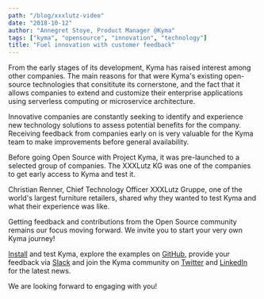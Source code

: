 ```yaml
---
path: "/blog/xxxlutz-video"
date: "2018-10-12"
author: "Annegret Stoye, Product Manager @Kyma"
tags: ["kyma", "opensource", "innovation", "technology"]
title: "Fuel innovation with customer feedback"
---
```



From the early stages of its development, Kyma has raised interest among other companies. The main reasons for that were Kyma's existing open-source technologies that consititute its cornerstone, and the fact that it allows companies to extend and customize their enterprise applications using serverless computing or microservice architecture.

Innovative companies are constantly seeking to identify and experience new technology solutions to assess potential benefits for the company. Receiving feedback from companies early on is very valuable for the Kyma team to make improvements before general availability.

Before going Open Source with Project Kyma, it was pre-launched to a selected group of companies. The XXXLutz KG was one of the companies to get early access to Kyma and test it.

Christian Renner, Chief Technology Officer XXXLutz Gruppe, one of the world&#39;s largest furniture retailers, shared why they wanted to test Kyma and what their experience was like.

Getting feedback and contributions from the Open Source community remains our focus moving forward. We invite you to start your very own Kyma journey!

[Install](https://kyma-project.io/docs/root/kyma#installation-installation) and test Kyma, explore the examples on [GitHub](https://github.com/kyma-project), provide your feedback via [Slack](https://join.slack.com/t/kyma-community/shared_invite/enQtNDAwNzE4Mjk2NDE3LTJhOTlmZjM5YzkwNmEzNmY3ZjE2MTU2OTMxOGE4ZDM0MmU4ZWRkZGJiODgzNmRmMTYxMDYwNjZiMDAwMTA2OWM) and join the Kyma community on [Twitter](https://twitter.com/kymaproject) and [LinkedIn](https://www.linkedin.com/authwall?trk=ripf&amp;trkInfo=AQFL2ZrSEnYW9gAAAWd9pfdAKay9_IjJ5fE58rtE5CvgTVY1LQicYsSOd52ICurd4z7RsU4dhbqiMrP5IKO70z1OmhxEUJyreAQsmDllpNYlAY334UVCr-5T7_cvzf15RfP5LtA=&amp;originalReferer=&amp;sessionRedirect=https%3A%2F%2Fwww.linkedin.com%2Fcompany%2Fkyma-project%2F) for the latest news.

We are looking forward to engaging with you!
